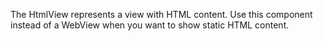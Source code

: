The HtmlView represents a view with HTML content. Use this component instead of a WebView when you want to show static HTML content.
